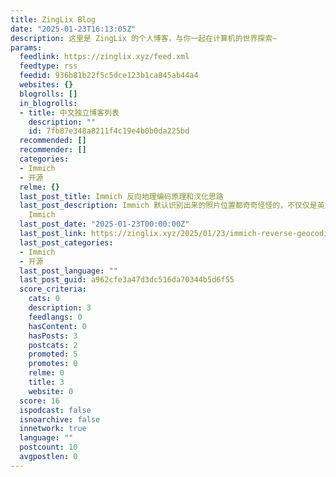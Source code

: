 ```yaml
---
title: ZingLix Blog
date: "2025-01-23T16:13:05Z"
description: 这里是 ZingLix 的个人博客，与你一起在计算机的世界探索~
params:
  feedlink: https://zinglix.xyz/feed.xml
  feedtype: rss
  feedid: 936b81b22f5c5dce123b1ca845ab44a4
  websites: {}
  blogrolls: []
  in_blogrolls:
  - title: 中文独立博客列表
    description: ""
    id: 7fb87e348a8211f4c19e4b0b0da225bd
  recommended: []
  recommender: []
  categories:
  - Immich
  - 开源
  relme: {}
  last_post_title: Immich 反向地理编码原理和汉化思路
  last_post_description: Immich 默认识别出来的照片位置都奇奇怪怪的，不仅仅是英文，还有一些不常见的名字，在照片分类搜索的时候非常麻烦。周末仔细研究了下
    Immich
  last_post_date: "2025-01-23T00:00:00Z"
  last_post_link: https://zinglix.xyz/2025/01/23/immich-reverse-geocoding/
  last_post_categories:
  - Immich
  - 开源
  last_post_language: ""
  last_post_guid: a962cfe3a47d3dc516da70344b5d6f55
  score_criteria:
    cats: 0
    description: 3
    feedlangs: 0
    hasContent: 0
    hasPosts: 3
    postcats: 2
    promoted: 5
    promotes: 0
    relme: 0
    title: 3
    website: 0
  score: 16
  ispodcast: false
  isnoarchive: false
  innetwork: true
  language: ""
  postcount: 10
  avgpostlen: 0
---
```

